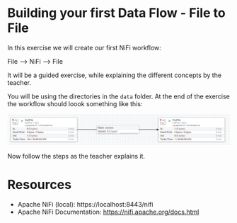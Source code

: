 # Building your first Data Flow - File to File

In this exercise we will create our first NiFi workflow:

File --> NiFi --> File

It will be a guided exercise, while explaining the different concepts by the teacher.

You will be using the directories in the `data` folder.
At the end of the exercise the workflow should loook something like this:

![Workflow](../../img/exercise1.png)

Now follow the steps as the teacher explains it.

# Resources

* Apache NiFi (local): https://localhost:8443/nifi
* Apache NiFi Documentation: https://nifi.apache.org/docs.html
